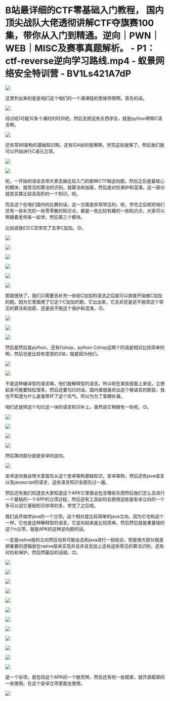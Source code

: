 # B站最详细的CTF零基础入门教程， 国内顶尖战队大佬透彻讲解CTF夺旗赛100集，带你从入门到精通。逆向｜PWN｜WEB｜MISC及赛事真题解析。 - P1：ctf-reverse逆向学习路线.mp4 - 蚁景网络安全特训营 - BV1Ls421A7dP

![](img/ae940f1d4468a0c6cd6042ece15cedc8_0.png)

这里列出来的是是咱们这个咱们的一个课课程的思维导图啊。首先的话。

![](img/ae940f1d4468a0c6cd6042ece15cedc8_2.png)

经过呃1可能10多个课时的时间吧，然后去把这些东西学会，就是python啊啊C语言啊。

![](img/ae940f1d4468a0c6cd6042ece15cedc8_4.png)

还有茶86架构的基础知识啊，还有IDA如何使用啊，学完这些就够了。然后我们就可以开始进行C语元立项。

![](img/ae940f1d4468a0c6cd6042ece15cedc8_6.png)

![](img/ae940f1d4468a0c6cd6042ece15cedc8_7.png)

呃，一开始的话会去带大家去做比较入门的那种CTF和逆向题。然后之后是最核心的模块，就常见的算法的识别，就算法和加密，然后是对抗保护和混淆。这一部分就其实算比较高高阶的一个知识。呃。

而且这个在咱们国内的比赛的话，这一方面是非常常见的。呃，学完之后呢呃咱们还有一些补充的一些零零散的知识点，都是一些比较有趣的一些知识点，大家可以啊跟着老师来一起学。然后第三个模块。

比如说我们CC员学完了去学C加加。😊。

![](img/ae940f1d4468a0c6cd6042ece15cedc8_9.png)

![](img/ae940f1d4468a0c6cd6042ece15cedc8_10.png)

![](img/ae940f1d4468a0c6cd6042ece15cedc8_11.png)

![](img/ae940f1d4468a0c6cd6042ece15cedc8_12.png)

![](img/ae940f1d4468a0c6cd6042ece15cedc8_13.png)

![](img/ae940f1d4468a0c6cd6042ece15cedc8_14.png)

那就很快了，我们只需要去补充一些呃C加加的语法之后就可以直接开始做C加加的题。因为它里面用了它这个C加加的题，它出出来，它无非还是逃不脱常这个常见的算法和加密，还是逃不脱这个保护和混淆。😊。



![](img/ae940f1d4468a0c6cd6042ece15cedc8_16.png)

![](img/ae940f1d4468a0c6cd6042ece15cedc8_17.png)

![](img/ae940f1d4468a0c6cd6042ece15cedc8_18.png)

然后是然后是python，还有Cshop，python Cshop这两个的话是相对比较简单的啊，然后也是比较有意思的2块，就是因为他们。



![](img/ae940f1d4468a0c6cd6042ece15cedc8_20.png)

![](img/ae940f1d4468a0c6cd6042ece15cedc8_21.png)

不是这种编译型的语言嘛，他们是解释型的语言。所以呃在某些层面上来说，立想起来可能要轻松很多。然后还要勾烂的话，国内很很喜欢出这个够语言的题目，我也不知道为什么是谁带坏了这个风气。所以为为了查期补漏。

咱们还是把这个勾烂这一块的语言知识补上。虽然说它稍微有一些呢。😊。

![](img/ae940f1d4468a0c6cd6042ece15cedc8_23.png)

![](img/ae940f1d4468a0c6cd6042ece15cedc8_24.png)

![](img/ae940f1d4468a0c6cd6042ece15cedc8_25.png)

![](img/ae940f1d4468a0c6cd6042ece15cedc8_26.png)

然后第四部分就是安卓的逆向。

![](img/ae940f1d4468a0c6cd6042ece15cedc8_28.png)

安卓逆向我会带大家首先从这个安卓架构基础知识，安卓架构，然后还有java语言以及javascript的语言，这些语言知识全部先过一遍。

然后还有我们知道去大家知道这个APK它里面会包含哪些东西然后我们怎么去进行一个基础的一个APP的立项过程，然后还有工具如何去使用这些是安卓立向的一个多可以说它基础知识非常的多，学完了之后呢。

我们会开始学java的一个立项。这个相对是比较简单的java立向。因为它也和这个一样，它也是这种解释型的语言，它逆向起来是比较简单。然后然后就是重量级的这个n立项，就是APK的这种逆向题的话。

一定是native层的立向然后也有可能会去和java进行一些结合。但是很大部分就是把重要的逻辑放在native层来实现并且并且去加上这些这些常见的算法识别，还有对抗和保护。然后然最后的话就。😊。



![](img/ae940f1d4468a0c6cd6042ece15cedc8_30.png)

![](img/ae940f1d4468a0c6cd6042ece15cedc8_31.png)

![](img/ae940f1d4468a0c6cd6042ece15cedc8_32.png)

![](img/ae940f1d4468a0c6cd6042ece15cedc8_33.png)

![](img/ae940f1d4468a0c6cd6042ece15cedc8_34.png)

![](img/ae940f1d4468a0c6cd6042ece15cedc8_35.png)

![](img/ae940f1d4468a0c6cd6042ece15cedc8_36.png)

![](img/ae940f1d4468a0c6cd6042ece15cedc8_37.png)

![](img/ae940f1d4468a0c6cd6042ece15cedc8_38.png)

![](img/ae940f1d4468a0c6cd6042ece15cedc8_39.png)

![](img/ae940f1d4468a0c6cd6042ece15cedc8_40.png)

![](img/ae940f1d4468a0c6cd6042ece15cedc8_41.png)

是一个杂项，就包括这个APK的一个脱壳啊，然后还有呃一些框架，就开源框架的一些使用。在这个安卓立项里面去使用。



![](img/ae940f1d4468a0c6cd6042ece15cedc8_43.png)